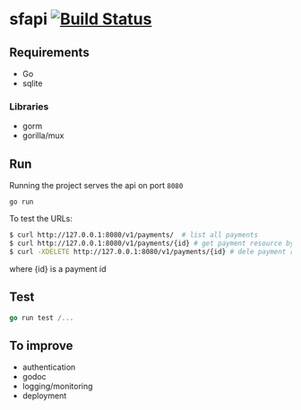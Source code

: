 # sfapi [![Build Status](https://travis-ci.com/loubard/sfapi.svg?branch=master)](https://travis-ci.com/loubard/sfapi)

## Requirements

- Go
- sqlite

### Libraries

- gorm
- gorilla/mux

## Run

Running the project serves the api on port `8080`
```
go run
```

To test the URLs:

```bash
$ curl http://127.0.0.1:8080/v1/payments/  # list all payments
$ curl http://127.0.0.1:8080/v1/payments/{id} # get payment resource by id
$ curl -XDELETE http://127.0.0.1:8080/v1/payments/{id} # dele payment resource by id
```

where {id} is a payment id

## Test

```go
go run test /...

```

## To improve

- authentication
- godoc
- logging/monitoring
- deployment
